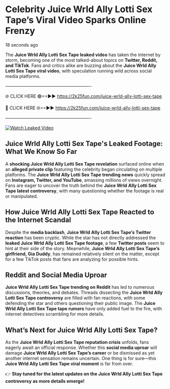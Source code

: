 # Celebrity Juice Wrld Ally Lotti Sex Tape’s Viral Video Sparks Online Frenzy

18 seconds ago

The **Juice Wrld Ally Lotti Sex Tape leaked video** has taken the internet by storm, becoming one of the most talked-about topics on **Twitter, Reddit, and TikTok**. Fans and critics alike are buzzing about the **Juice Wrld Ally Lotti Sex Tape viral video**, with speculation running wild across social media platforms.

———————————————————-

🌐 CLICK HERE 🟢==►► https://2k25fun.com/juice-wrld-ally-lotti-sex-tape

🔴 CLICK HERE 🌐==►► https://2k25fun.com/juice-wrld-ally-lotti-sex-tape

———————————————————-

[![Watch Leaked Video](https://miro.medium.com/v2/resize:fit:828/format:webp/1*cilzJN44JGOrTw9NJCrNHA.gif "Watch Leaked Video")](https://2k25fun.com/juice-wrld-ally-lotti-sex-tape)

## **Juice Wrld Ally Lotti Sex Tape's Leaked Footage: What We Know So Far**  
A **shocking Juice Wrld Ally Lotti Sex Tape revelation** surfaced online when an **alleged private clip** featuring the celebrity began circulating on multiple platforms. The **Juice Wrld Ally Lotti Sex Tape trending news** quickly spread on **Instagram, Twitter, and YouTube**, amassing millions of views overnight. Fans are eager to uncover the truth behind the **Juice Wrld Ally Lotti Sex Tape latest controversy**, with many questioning whether the footage is real or manipulated.  

## **How Juice Wrld Ally Lotti Sex Tape Reacted to the Internet Scandal**  
Despite the **media backlash**, **Juice Wrld Ally Lotti Sex Tape’s Twitter reaction** has been cryptic. While the star has not directly addressed the **leaked Juice Wrld Ally Lotti Sex Tape footage**, a few **Twitter posts** seem to hint at their side of the story. Meanwhile, **Juice Wrld Ally Lotti Sex Tape’s girlfriend, Gia Duddy**, has remained relatively silent on the matter, except for a few TikTok posts that fans are analyzing for possible hints.  

## **Reddit and Social Media Uproar**  
**Juice Wrld Ally Lotti Sex Tape trending on Reddit** has led to numerous discussions, theories, and debates. Threads dissecting the **Juice Wrld Ally Lotti Sex Tape controversy** are filled with fan reactions, with some defending the star and others questioning their public image. The **Juice Wrld Ally Lotti Sex Tape tape rumors** have only added fuel to the fire, with internet detectives scrambling for more details.  

## **What’s Next for Juice Wrld Ally Lotti Sex Tape?**  
As the **Juice Wrld Ally Lotti Sex Tape reputation crisis** unfolds, fans eagerly await an official response. Whether this **social media uproar** will damage **Juice Wrld Ally Lotti Sex Tape’s career** or be dismissed as yet another internet sensation remains uncertain. One thing is for sure—this **Juice Wrld Ally Lotti Sex Tape viral moment** is far from over.  

👉 **Stay tuned for the latest updates on the Juice Wrld Ally Lotti Sex Tape controversy as more details emerge!**  